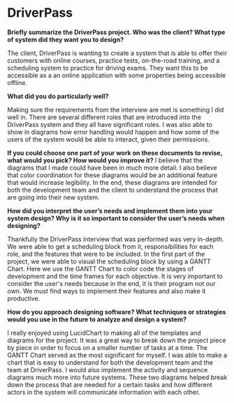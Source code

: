 # DriverPass
**Briefly summarize the DriverPass project. Who was the client? What type of system did they want you to design?**

The client, DriverPass is wanting to create a system that is able to offer their customers with online courses, practice tests, on-the-road training, and a scheduling system to practice for driving exams. They want this to be accessible as a an online application with some properties being accessible offline. 

**What did you do particularly well?**

Making sure the requirements from the interview are met is something I did well in. There are several different roles that are introduced into the DriverPass system and they all have significant roles. I was also able to show in diagrams how error handling would happen and how some of the users of the system would be able to interact, given their permissions. 

**If you could choose one part of your work on these documents to revise, what would you pick? How would you improve it?**
I believe that the diagrams that I made could have been in much more detail. I also believe that color coordination for these diagrams would be an additional feature that would increase legibility. In the end, these diagrams are intended for both the development team and the client to understand the process that are going into their new system. 

**How did you interpret the user’s needs and implement them into your system design? Why is it so important to consider the user’s needs when designing?**

Thankfully the DriverPass interview that was performed was very in-depth. We were able to get a scheduling block from it, responsibilities for each role, and the features that were to be included. In the first part of the project, we were able to visual the scheduling block by using a GANTT Chart. Here we use the GANTT Chart to color code the stages of development and the time frames for each objective. It is very important to consider the user's needs because in the end, it is their program not our own. We must find ways to implement their features and also make it productive. 

**How do you approach designing software? What techniques or strategies would you use in the future to analyze and design a system?**

I really enjoyed using LucidChart to making all of the templates and diagrams for the project. It was a great way to break down the project piece by piece in order to focus on a smaller number of tasks at a time. The GANTT Chart served as the most significant for myself. I was able to make a chart that is easy to understand for both the development team and the team at DriverPass. I would also implement the activity and sequence diagrams much more into future systems. These two diagrams helped break down the process that are needed for a certain tasks and how different actors in the system will communicate information with each other. 
